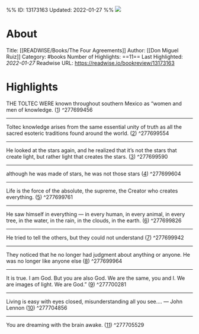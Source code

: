%%
ID: 13173163
Updated: 2022-01-27
%%
![](http://a2.mzstatic.com/us/r30/Publication/v4/9d/83/df/9d83df83-8c7f-f2f1-903c-eebd700c14a7/cover1400x0.jpeg)

# About
Title: [[READWISE/Books/The Four Agreements]]
Author: [[Don Miguel Ruiz]]
Category: #books
Number of Highlights: ==11==
Last Highlighted: *2022-01-27*
Readwise URL: https://readwise.io/bookreview/13173163

# Highlights 
THE TOLTEC WERE known throughout southern Mexico as “women and men of knowledge. ([1](https://readwise.io/to_kindle?action=open&asin=null&location=1)) ^277699456

---

Toltec knowledge arises from the same essential unity of truth as all the sacred esoteric traditions found around the world. ([2](https://readwise.io/to_kindle?action=open&asin=null&location=2)) ^277699554

---

He looked at the stars again, and he realized that it’s not the stars that create light, but rather light that creates the stars. ([3](https://readwise.io/to_kindle?action=open&asin=null&location=3)) ^277699590

---

although he was made of stars, he was not those stars ([4](https://readwise.io/to_kindle?action=open&asin=null&location=4)) ^277699604

---

Life is the force of the absolute, the supreme, the Creator who creates everything. ([5](https://readwise.io/to_kindle?action=open&asin=null&location=5)) ^277699761

---

He saw himself in everything — in every human, in every animal, in every tree, in the water, in the rain, in the clouds, in the earth. ([6](https://readwise.io/to_kindle?action=open&asin=null&location=6)) ^277699826

---

He tried to tell the others, but they could not understand ([7](https://readwise.io/to_kindle?action=open&asin=null&location=7)) ^277699942

---

They noticed that he no longer had judgment about anything or anyone. He was no longer like anyone else ([8](https://readwise.io/to_kindle?action=open&asin=null&location=8)) ^277699964

---

It is true. I am God. But you are also God. We are the same, you and I. We are images of light. We are God.” ([9](https://readwise.io/to_kindle?action=open&asin=null&location=9)) ^277700281

---

Living is easy with eyes closed, misunderstanding all you see….
— John Lennon ([10](https://readwise.io/to_kindle?action=open&asin=null&location=10)) ^277704856

---

You are dreaming with the brain awake. ([11](https://readwise.io/to_kindle?action=open&asin=null&location=11)) ^277705529

